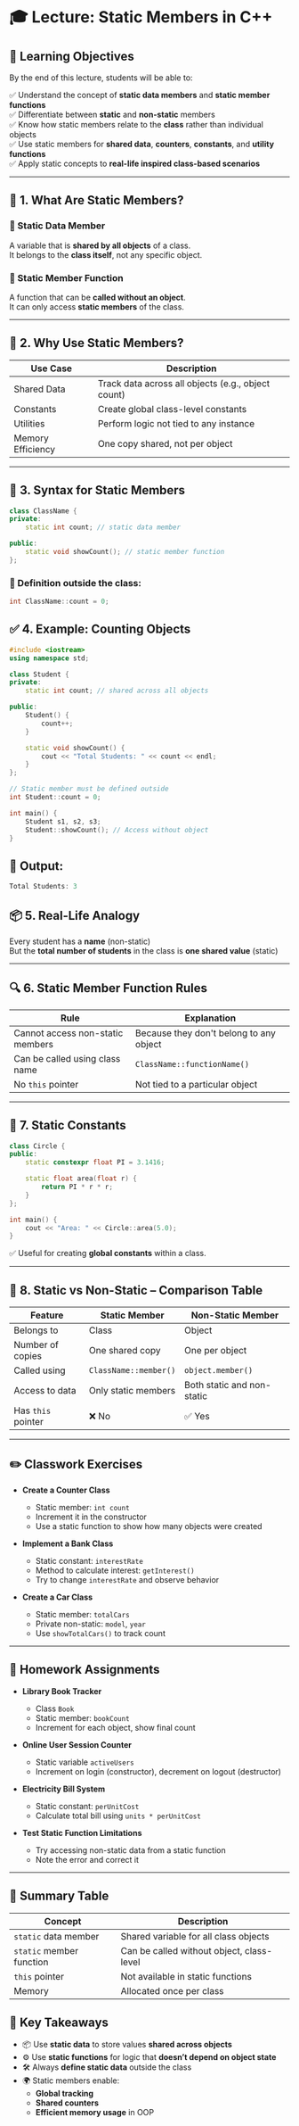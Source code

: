 # 🎓 Lecture: Static Members in C++

## 🎯 Learning Objectives

By the end of this lecture, students will be able to:

✅ Understand the concept of **static data members** and **static member functions**  
✅ Differentiate between **static** and **non-static** members  
✅ Know how static members relate to the **class** rather than individual objects  
✅ Use static members for **shared data**, **counters**, **constants**, and **utility functions**  
✅ Apply static concepts to **real-life inspired class-based scenarios**

---

## 🧠 1. What Are Static Members?

### 🔹 Static Data Member  
A variable that is **shared by all objects** of a class.  
It belongs to the **class itself**, not any specific object.

### 🔹 Static Member Function  
A function that can be **called without an object**.  
It can only access **static members** of the class.

---

## 🔄 2. Why Use Static Members?

| Use Case         | Description                                       |
|------------------|---------------------------------------------------|
| Shared Data      | Track data across all objects (e.g., object count) |
| Constants        | Create global class-level constants                |
| Utilities        | Perform logic not tied to any instance             |
| Memory Efficiency| One copy shared, not per object                    |

---

## 🔧 3. Syntax for Static Members

```cpp
class ClassName {
private:
    static int count; // static data member

public:
    static void showCount(); // static member function
};
```
### 🔸 Definition outside the class:

```cpp
int ClassName::count = 0;
```
## ✅ 4. Example: Counting Objects

```cpp
#include <iostream>
using namespace std;

class Student {
private:
    static int count; // shared across all objects

public:
    Student() {
        count++;
    }

    static void showCount() {
        cout << "Total Students: " << count << endl;
    }
};

// Static member must be defined outside
int Student::count = 0;

int main() {
    Student s1, s2, s3;
    Student::showCount(); // Access without object
}
```
## 🧠 Output:

```cpp
Total Students: 3
```
## 📦 5. Real-Life Analogy

Every student has a **name** (non-static)  
But the **total number of students** in the class is **one shared value** (static)

---

## 🔍 6. Static Member Function Rules

| Rule                         | Explanation                                |
|------------------------------|--------------------------------------------|
| Cannot access non-static members | Because they don't belong to any object |
| Can be called using class name   | `ClassName::functionName()`             |
| No `this` pointer                | Not tied to a particular object         |

---

## 🧪 7. Static Constants

```cpp
class Circle {
public:
    static constexpr float PI = 3.1416;

    static float area(float r) {
        return PI * r * r;
    }
};

int main() {
    cout << "Area: " << Circle::area(5.0);
}
```
✅ Useful for creating **global constants** within a class.

---

## 🔁 8. Static vs Non-Static – Comparison Table

| Feature             | Static Member                      | Non-Static Member                |
|---------------------|-------------------------------------|----------------------------------|
| Belongs to          | Class                               | Object                           |
| Number of copies    | One shared copy                     | One per object                   |
| Called using        | `ClassName::member()`               | `object.member()`                |
| Access to data      | Only static members                 | Both static and non-static       |
| Has `this` pointer  | ❌ No                               | ✅ Yes                            |

---

## ✏️ Classwork Exercises

- **Create a Counter Class**  
  - Static member: `int count`  
  - Increment it in the constructor  
  - Use a static function to show how many objects were created

- **Implement a Bank Class**  
  - Static constant: `interestRate`  
  - Method to calculate interest: `getInterest()`  
  - Try to change `interestRate` and observe behavior

- **Create a Car Class**  
  - Static member: `totalCars`  
  - Private non-static: `model`, `year`  
  - Use `showTotalCars()` to track count

---

## 📝 Homework Assignments

- **Library Book Tracker**  
  - Class `Book`  
  - Static member: `bookCount`  
  - Increment for each object, show final count

- **Online User Session Counter**  
  - Static variable `activeUsers`  
  - Increment on login (constructor), decrement on logout (destructor)

- **Electricity Bill System**  
  - Static constant: `perUnitCost`  
  - Calculate total bill using `units * perUnitCost`

- **Test Static Function Limitations**  
  - Try accessing non-static data from a static function  
  - Note the error and correct it

---

## 🧾 Summary Table

| Concept                  | Description                                |
|--------------------------|--------------------------------------------|
| `static` data member     | Shared variable for all class objects      |
| `static` member function | Can be called without object, class-level |
| `this` pointer           | Not available in static functions          |
| Memory                   | Allocated once per class                   |

## 💬 Key Takeaways

- 📦 Use **static data** to store values **shared across objects**
- ⚙️ Use **static functions** for logic that **doesn’t depend on object state**
- 🛠️ Always **define static data** outside the class
- 🌍 Static members enable:
  - **Global tracking**
  - **Shared counters**
  - **Efficient memory usage** in OOP
